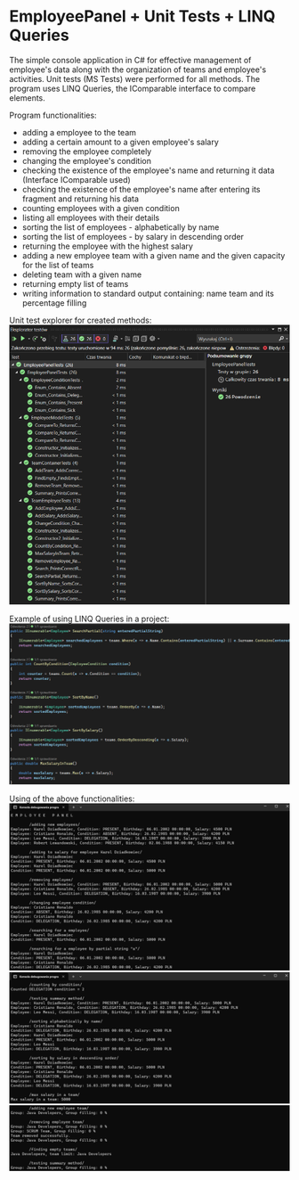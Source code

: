 # EmployeePanel + Unit Tests + LINQ Queries

The simple console application in C# for effective management of employee's data along with the organization of teams and employee's activities. Unit tests (MS Tests) were performed for all methods. The program uses LINQ Queries, the IComparable interface to compare elements.

Program functionalities:
- adding a employee to the team
- adding a certain amount to a given employee's salary
- removing the employee completely
- changing the employee's condition
- checking the existence of the employee's name and returning it data (Interface IComparable used)
- checking the existence of the employee's name after entering its fragment and returning his data
- counting employees with a given condition
- listing all employees with their details
- sorting the list of employees - alphabetically by name
- sorting the list of employees - by salary in descending order
- returning the employee with the highest salary
- adding a new employee team with a given name and the given capacity for the list of teams
- deleting team with a given name
- returning empty list of teams
- writing information to standard output containing: name team and its percentage filling

Unit test explorer for created methods:
![1](https://github.com/karoldziadkowiec/EmployeePanel-UnitTests-LINQ/blob/master/photos/1.png)

Example of using LINQ Queries in a project:
![2](https://github.com/karoldziadkowiec/EmployeePanel-UnitTests-LINQ/blob/master/photos/2.png)

Using of the above functionalities:
![3](https://github.com/karoldziadkowiec/EmployeePanel-UnitTests-LINQ/blob/master/photos/3.png)
![4](https://github.com/karoldziadkowiec/EmployeePanel-UnitTests-LINQ/blob/master/photos/4.png)
![5](https://github.com/karoldziadkowiec/EmployeePanel-UnitTests-LINQ/blob/master/photos/5.png)
